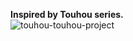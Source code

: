 <b>Inspired by Touhou series.</b>
<br>
![touhou-touhou-project](https://github.com/DD00DD/Celestial-Cat/assets/147881128/910fc2d0-11ff-4ef3-8988-106c1a0b8d12)
